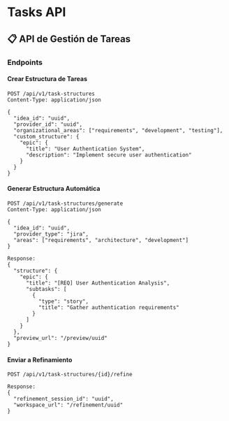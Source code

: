 # Tasks API

## 📋 API de Gestión de Tareas

### Endpoints

#### Crear Estructura de Tareas
```http
POST /api/v1/task-structures
Content-Type: application/json

{
  "idea_id": "uuid",
  "provider_id": "uuid",
  "organizational_areas": ["requirements", "development", "testing"],
  "custom_structure": {
    "epic": {
      "title": "User Authentication System",
      "description": "Implement secure user authentication"
    }
  }
}
```

#### Generar Estructura Automática
```http
POST /api/v1/task-structures/generate
Content-Type: application/json

{
  "idea_id": "uuid",
  "provider_type": "jira",
  "areas": ["requirements", "architecture", "development"]
}

Response:
{
  "structure": {
    "epic": {
      "title": "[REQ] User Authentication Analysis",
      "subtasks": [
        {
          "type": "story",
          "title": "Gather authentication requirements"
        }
      ]
    }
  },
  "preview_url": "/preview/uuid"
}
```

#### Enviar a Refinamiento
```http
POST /api/v1/task-structures/{id}/refine

Response:
{
  "refinement_session_id": "uuid",
  "workspace_url": "/refinement/uuid"
}
```
